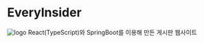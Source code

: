 # EveryInsider
![logo](https://user-images.githubusercontent.com/108508730/197221498-68539c6e-f95f-49a4-b9d4-c21d18574f01.png)
React(TypeScript)와 SpringBoot를 이용해 만든 게시판 웹사이트
